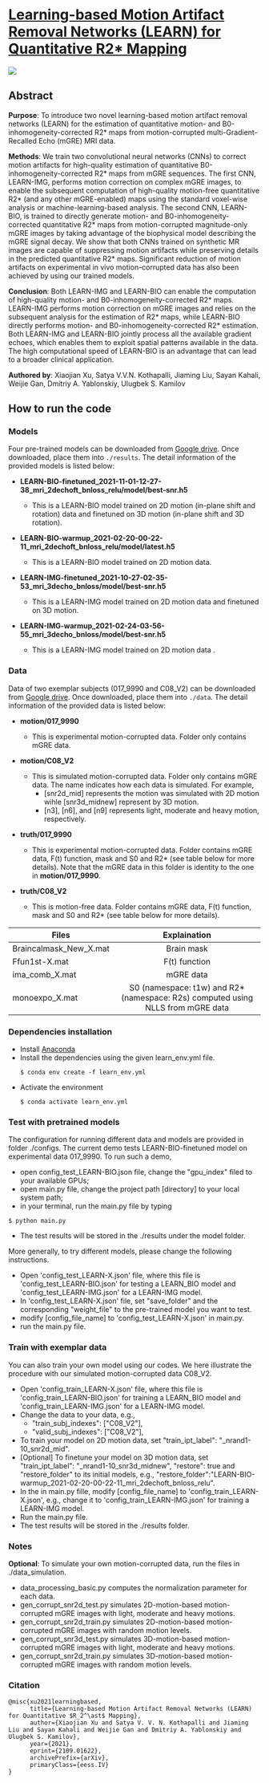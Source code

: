# [Learning-based Motion Artifact Removal Networks (LEARN) for Quantitative R2* Mapping](https://arxiv.org/abs/2109.01622)

<!---
[![Watch the video](https://github.com/xuxiaojian/2022-MRM-LEARN/blob/main/examples/gif.gif)](https://youtu.be/2DVl2lS-dbU)
-->

![](https://github.com/xuxiaojian/2022-MRM-LEARN/blob/main/examples/gif.gif)

## Abstract

**Purpose**: To introduce two novel learning-based motion artifact removal networks (LEARN) for the estimation of quantitative motion- and B0-inhomogeneity-corrected R2* maps from motion-corrupted multi-Gradient-Recalled Echo (mGRE) MRI data.

**Methods**: We train two convolutional neural networks (CNNs) to correct motion artifacts for high-quality estimation of quantitative B0-inhomogeneity-corrected R2* maps from mGRE sequences. The first CNN, LEARN-IMG, performs motion correction on complex mGRE images, to enable the subsequent computation of high-quality motion-free quantitative R2* (and any other mGRE-enabled) maps using the standard voxel-wise analysis or machine-learning-based analysis. The second CNN, LEARN-BIO, is trained to directly generate motion- and B0-inhomogeneity-corrected quantitative R2* maps from motion-corrupted magnitude-only mGRE images by taking advantage of the biophysical model describing the mGRE signal decay. We show that both CNNs trained on synthetic MR images are capable of suppressing motion artifacts while preserving details in the predicted quantitative R2* maps. Significant reduction of motion artifacts on experimental in vivo motion-corrupted data has also been achieved by using our trained models.

**Conclusion**: Both LEARN-IMG and LEARN-BIO can enable the computation of high-quality motion- and B0-inhomogeneity-corrected R2* maps. LEARN-IMG performs motion correction on mGRE images and relies on the subsequent analysis for the estimation of R2* maps, while LEARN-BIO directly performs motion- and B0-inhomogeneity-corrected R2* estimation. Both LEARN-IMG and LEARN-BIO jointly process all the available gradient echoes, which enables them to exploit spatial patterns available in the data. The high computational speed of LEARN-BIO is an advantage that can lead to a broader clinical application.

**Authored by**: Xiaojian Xu, Satya V.V.N. Kothapalli, Jiaming Liu, Sayan Kahali, Weijie Gan, Dmitriy A. Yablonskiy, Ulugbek S. Kamilov

## How to run the code

### Models

  Four pre-trained models can be downloaded from [Google drive](https://drive.google.com/drive/folders/1nMWOI5tI2dYvupwMiRBOgw-VdJIjF-48?usp=sharing). Once downloaded, place them into `./results`. The detail information of the provided models is listed below:

  - **LEARN-BIO-finetuned_2021-11-01-12-27-38_mri_2dechoft_bnloss_relu/model/best-snr.h5**
    - This is a LEARN-BIO model trained on 2D motion (in-plane shift and rotation) data and finetuned on 3D motion (in-plane shift and 3D rotation).
  
  - **LEARN-BIO-warmup_2021-02-20-00-22-11_mri_2dechoft_bnloss_relu/model/latest.h5** 
    - This is a LEARN-BIO model trained on 2D motion data.
  
  - **LEARN-IMG-finetuned_2021-10-27-02-35-53_mri_3decho_bnloss/model/best-snr.h5**
    - This is a LEARN-IMG model trained on 2D motion data and finetuned on 3D motion.
  
  - **LEARN-IMG-warmup_2021-02-24-03-56-55_mri_3decho_bnloss/model/best-snr.h5**
    - This is a LEARN-IMG model trained on 2D motion data .

 

### Data
  Data of two exemplar subjects (017_9990 and C08_V2) can be downloaded from [Google drive](https://drive.google.com/drive/folders/1Hv2MhHcYE9fDYJivLnNEYknkl6xj0S_z?usp=sharing). Once downloaded, place them into `./data`. The detail information of the provided data is listed below:
  - **motion/017_9990**
    - This is experimental motion-corrupted data. Folder only contains mGRE data.
  - **motion/C08_V2**
    - This is simulated motion-corrupted data. Folder only contains mGRE data. The name indicates how each data is simulated. For example, 
      - [snr2d_mid] represents the motion was simulated with 2D motion wihle [snr3d_midnew] represent by 3D motion. 
      - [n3], [n6], and [n9] represents light, moderate and heavy motion, respectively.
  
  - **truth/017_9990**
    - This is experimental motion-corrupted data. Folder contains mGRE data, F(t) function, mask and S0 and R2* (see table below for more details). Note that the mGRE data in this folder is identity to the one in **motion/017_9990**. 
  - **truth/C08_V2**
    -  This is motion-free data. Folder contains mGRE data, F(t) function, mask and S0 and R2* (see table below for more details).

  |Files|Explaination|
  |---|:--:|
  |Braincalmask_New_X.mat| Brain mask ||
  |Ffun1st-X.mat| F(t) function||
  |ima_comb_X.mat| mGRE data||
  |monoexpo_X.mat| S0 (namespace: t1w) and R2* (namespace: R2s) computed using NLLS from mGRE data||

### Dependencies installation
- Install [Anaconda](https://docs.conda.io/projects/conda/en/latest/user-guide/install/)
- Install the dependencies using the given learn_env.yml file.
  ```
  $ conda env create -f learn_env.yml
  ```
- Activate the environment
    ```
    $ conda activate learn_env.yml
    ```

### Test with pretrained models
The configuration for running different data and models are provided in folder ./configs. The current demo tests LEARN-BIO-finetuned model on experimental data 017_9990. To run such a demo,
- open config_test_LEARN-BIO.json file, change the "gpu_index" filed to your available GPUs;
- open main.py file, change the project path [directory] to your local system path;
-  in your terminal, run the main.py file by typing
  ```
  $ python main.py
  ```
- The test results will be stored in the ./results under the model folder.

More generally, to try different models, please change the following instructions. 
  - Open 'config_test_LEARN-X.json' file, where this file  is 'config_test_LEARN-BIO.json' for testing a LEARN_BIO model and 'config_test_LEARN-IMG.json' for a LEARN-IMG model.
  - In 'config_test_LEARN-X.json' file, set "save_folder" and the corresponding "weight_file" to the pre-trained model you want to test.
- modify [config_file_name] to 'config_test_LEARN-X.json' in main.py.
- run the main.py file.

### Train with exemplar data
You can also train your own model using our codes. We here illustrate the procedure with our simulated motion-corrupted data C08_V2.
  - Open 'config_train_LEARN-X.json' file, where this file is 'config_train_LEARN-BIO.json' for training a LEARN_BIO model and 'config_train_LEARN-IMG.json' for a LEARN-IMG model.
  - Change the data to your data, e.g., 
      - "train_subj_indexes": ["C08_V2"],
      - "valid_subj_indexes": ["C08_V2"],
 - To train your model on 2D motion data, set "train_ipt_label": "_nrand1-10_snr2d_mid". 
 - [Optional] To finetune your model on 3D motion data, set "train_ipt_label": "_nrand1-10_snr3d_midnew", "restore": true and "restore_folder" to its initial models, e.g., "restore_folder":"LEARN-BIO-warmup_2021-02-20-00-22-11_mri_2dechoft_bnloss_relu".
 -  In the in main.py fille, modify [config_file_name] to 'config_train_LEARN-X.json', e.g., change it to 'config_train_LEARN-IMG.json' for training a LEARN-IMG model.
- Run the main.py file.
- The test results will be stored in the ./results folder.

### Notes
**Optional**: To simulate your own motion-corrupted data, run the files in ./data_simulation.
- data_processing_basic.py computes the normalization parameter for each data.
- gen_corrupt_snr2d_test.py simulates 2D-motion-based motion-corrupted mGRE images with light, moderate and heavy motions.
- gen_corrupt_snr2d_train.py simulates 2D-motion-based motion-corrupted mGRE images with random motion levels.
- gen_corrupt_snr3d_test.py simulates 3D-motion-based motion-corrupted mGRE images with light, moderate and heavy motions.
- gen_corrupt_snr2d_train.py simulates 3D-motion-based motion-corrupted mGRE images with random motion levels.


### Citation
```
@misc{xu2021learningbased,
      title={Learning-based Motion Artifact Removal Networks (LEARN) for Quantitative $R_2^\ast$ Mapping}, 
      author={Xiaojian Xu and Satya V. V. N. Kothapalli and Jiaming Liu and Sayan Kahali and Weijie Gan and Dmitriy A. Yablonskiy and Ulugbek S. Kamilov},
      year={2021},
      eprint={2109.01622},
      archivePrefix={arXiv},
      primaryClass={eess.IV}
}
```